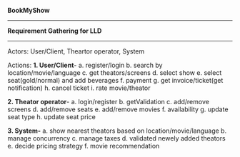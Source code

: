 **BookMyShow**

____________________________________________________________________________________________

**Requirement Gathering for LLD**
____________________________________________________________________________________________

Actors: User/Client, Theartor operator, System

Actions:
**1. User/Client**-
  a. register/login
  b. search by location/movie/language
  c. get theators/screens
  d. select show
  e. select seat(gold/normal) and add beverages
  f. payment
  g. get invoice/ticket(get notification)
  h. cancel ticket
  i. rate movie/theator
  
**2. Theator operator**-
  a. login/register
  b. getValidation
  c. add/remove screens
  d. add/remove seats
  e. add/remove movies
  f. availability
  g. update seat type
  h. update seat price
  
**3. System-**
  a. show nearest theators based on location/movie/language
  b. manage concurrency
  c. manage taxes
  d. validated newely added theators
  e. decide pricing strategy
  f. movie recommendation
